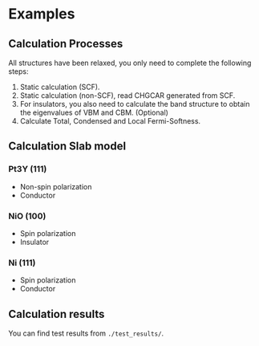 # Examples

## Calculation Processes

All structures have been relaxed, you only need to complete the following steps:

1. Static calculation (SCF).
2. Static calculation (non-SCF), read CHGCAR generated from SCF.
3. For insulators, you also need to calculate the band structure to obtain the eigenvalues of VBM and CBM. (Optional)
4. Calculate Total, Condensed and Local Fermi-Softness.


## Calculation Slab model

### Pt3Y (111)

* Non-spin polarization 
* Conductor

### NiO (100)

* Spin polarization 
* Insulator

### Ni (111)

* Spin polarization 
* Conductor

## Calculation results

You can find test results from ```./test_results/```.